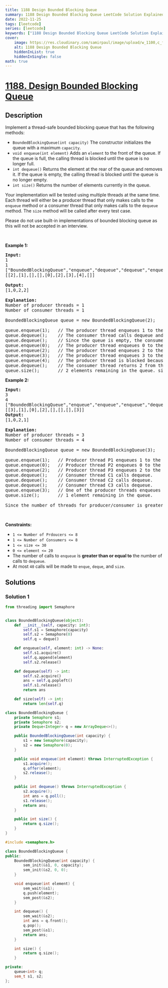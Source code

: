 ```yaml
---
title: 1188 Design Bounded Blocking Queue
summary: 1188 Design Bounded Blocking Queue LeetCode Solution Explained
date: 2022-11-25
tags: [leetcode]
series: [leetcode]
keywords: ["1188 Design Bounded Blocking Queue LeetCode Solution Explained in all languages", "1188 Design Bounded Blocking Queue", "LeetCode", "leetcode solution in Python3 C++ Java Go PHP Ruby Swift TypeScript Rust C# JavaScript C", "GeeksforGeeks", "InterviewBit", "Coding Ninjas", "HackerRank", "HackerEarth", "CodeChef", "TopCoder", "AlgoExpert", "freeCodeCamp", "Codeforces", "GitHub", "AtCoder", "Samir Paul"]
cover:
    image: https://res.cloudinary.com/samirpaul/image/upload/w_1100,c_fit,co_rgb:FFFFFF,l_text:Arial_75_bold:1188 Design Bounded Blocking Queue - Solution Explained/problem-solving.webp
    alt: 1188 Design Bounded Blocking Queue
    hiddenInList: true
    hiddenInSingle: false
math: true
---
```



# [1188. Design Bounded Blocking Queue](https://leetcode.com/problems/design-bounded-blocking-queue)


## Description

<p>Implement a thread-safe bounded blocking queue that has the following methods:</p>

<ul>
	<li><code>BoundedBlockingQueue(int capacity)</code> The constructor initializes the queue with a maximum <code>capacity</code>.</li>
	<li><code>void enqueue(int element)</code> Adds an <code>element</code> to the front of the queue. If the queue is full, the calling thread is blocked until the queue is no longer full.</li>
	<li><code>int dequeue()</code> Returns the element at the rear of the queue and removes it. If the queue is empty, the calling thread is blocked until the queue is no longer empty.</li>
	<li><code>int size()</code> Returns the number of elements currently in the queue.</li>
</ul>

<p>Your implementation will be tested using multiple threads at the same time. Each thread will either be a producer thread that only makes calls to the <code>enqueue</code> method or a consumer thread that only makes calls to the <code>dequeue</code> method. The <code>size</code> method will be called after every test case.</p>

<p>Please do not use built-in implementations of bounded blocking queue as this will not be accepted in an interview.</p>

<p>&nbsp;</p>
<p><strong class="example">Example 1:</strong></p>

<pre>
<strong>Input:</strong>
1
1
[&quot;BoundedBlockingQueue&quot;,&quot;enqueue&quot;,&quot;dequeue&quot;,&quot;dequeue&quot;,&quot;enqueue&quot;,&quot;enqueue&quot;,&quot;enqueue&quot;,&quot;enqueue&quot;,&quot;dequeue&quot;]
[[2],[1],[],[],[0],[2],[3],[4],[]]

<strong>Output:</strong>
[1,0,2,2]

<strong>Explanation:</strong>
Number of producer threads = 1
Number of consumer threads = 1

BoundedBlockingQueue queue = new BoundedBlockingQueue(2);   // initialize the queue with capacity = 2.

queue.enqueue(1);   // The producer thread enqueues 1 to the queue.
queue.dequeue();    // The consumer thread calls dequeue and returns 1 from the queue.
queue.dequeue();    // Since the queue is empty, the consumer thread is blocked.
queue.enqueue(0);   // The producer thread enqueues 0 to the queue. The consumer thread is unblocked and returns 0 from the queue.
queue.enqueue(2);   // The producer thread enqueues 2 to the queue.
queue.enqueue(3);   // The producer thread enqueues 3 to the queue.
queue.enqueue(4);   // The producer thread is blocked because the queue&#39;s capacity (2) is reached.
queue.dequeue();    // The consumer thread returns 2 from the queue. The producer thread is unblocked and enqueues 4 to the queue.
queue.size();       // 2 elements remaining in the queue. size() is always called at the end of each test case.
</pre>

<p><strong class="example">Example 2:</strong></p>

<pre>
<strong>Input:</strong>
3
4
[&quot;BoundedBlockingQueue&quot;,&quot;enqueue&quot;,&quot;enqueue&quot;,&quot;enqueue&quot;,&quot;dequeue&quot;,&quot;dequeue&quot;,&quot;dequeue&quot;,&quot;enqueue&quot;]
[[3],[1],[0],[2],[],[],[],[3]]
<strong>Output:</strong>
[1,0,2,1]

<strong>Explanation:</strong>
Number of producer threads = 3
Number of consumer threads = 4

BoundedBlockingQueue queue = new BoundedBlockingQueue(3);   // initialize the queue with capacity = 3.

queue.enqueue(1);   // Producer thread P1 enqueues 1 to the queue.
queue.enqueue(0);   // Producer thread P2 enqueues 0 to the queue.
queue.enqueue(2);   // Producer thread P3 enqueues 2 to the queue.
queue.dequeue();    // Consumer thread C1 calls dequeue.
queue.dequeue();    // Consumer thread C2 calls dequeue.
queue.dequeue();    // Consumer thread C3 calls dequeue.
queue.enqueue(3);   // One of the producer threads enqueues 3 to the queue.
queue.size();       // 1 element remaining in the queue.

Since the number of threads for producer/consumer is greater than 1, we do not know how the threads will be scheduled in the operating system, even though the input seems to imply the ordering. Therefore, any of the output [1,0,2] or [1,2,0] or [0,1,2] or [0,2,1] or [2,0,1] or [2,1,0] will be accepted.
</pre>

<p>&nbsp;</p>
<p><strong>Constraints:</strong></p>

<ul>
	<li><code>1 &lt;= Number of Prdoucers &lt;= 8</code></li>
	<li><code>1 &lt;= Number of Consumers &lt;= 8</code></li>
	<li><code>1 &lt;= size &lt;= 30</code></li>
	<li><code>0 &lt;= element &lt;= 20</code></li>
	<li>The number of calls to <code>enqueue</code> is <strong>greater than or equal to</strong> the number of calls to <code>dequeue</code>.</li>
	<li>At most <code>40</code> calls will be made to <code>enque</code>, <code>deque</code>, and <code>size</code>.</li>
</ul>

## Solutions

### Solution 1

<!-- tabs:start -->

```python
from threading import Semaphore


class BoundedBlockingQueue(object):
    def __init__(self, capacity: int):
        self.s1 = Semaphore(capacity)
        self.s2 = Semaphore(0)
        self.q = deque()

    def enqueue(self, element: int) -> None:
        self.s1.acquire()
        self.q.append(element)
        self.s2.release()

    def dequeue(self) -> int:
        self.s2.acquire()
        ans = self.q.popleft()
        self.s1.release()
        return ans

    def size(self) -> int:
        return len(self.q)
```

```java
class BoundedBlockingQueue {
    private Semaphore s1;
    private Semaphore s2;
    private Deque<Integer> q = new ArrayDeque<>();

    public BoundedBlockingQueue(int capacity) {
        s1 = new Semaphore(capacity);
        s2 = new Semaphore(0);
    }

    public void enqueue(int element) throws InterruptedException {
        s1.acquire();
        q.offer(element);
        s2.release();
    }

    public int dequeue() throws InterruptedException {
        s2.acquire();
        int ans = q.poll();
        s1.release();
        return ans;
    }

    public int size() {
        return q.size();
    }
}
```

```cpp
#include <semaphore.h>

class BoundedBlockingQueue {
public:
    BoundedBlockingQueue(int capacity) {
        sem_init(&s1, 0, capacity);
        sem_init(&s2, 0, 0);
    }

    void enqueue(int element) {
        sem_wait(&s1);
        q.push(element);
        sem_post(&s2);
    }

    int dequeue() {
        sem_wait(&s2);
        int ans = q.front();
        q.pop();
        sem_post(&s1);
        return ans;
    }

    int size() {
        return q.size();
    }

private:
    queue<int> q;
    sem_t s1, s2;
};
```

<!-- tabs:end -->

<!-- end -->
